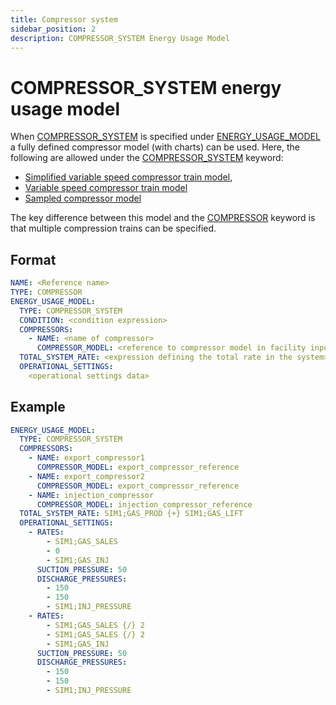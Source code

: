 ```yaml
---
title: Compressor system
sidebar_position: 2
description: COMPRESSOR_SYSTEM Energy Usage Model
---
```


# COMPRESSOR_SYSTEM energy usage model

When [COMPRESSOR_SYSTEM](../../../../references/keywords/COMPRESSOR_SYSTEM) is specified under [ENERGY_USAGE_MODEL](../../../../references/keywords/ENERGY_USAGE_MODEL) a fully defined compressor model (with charts) can be used. Here, the following are allowed under the
[COMPRESSOR_SYSTEM](../../../../references/keywords/COMPRESSOR_SYSTEM) keyword:

- [Simplified variable speed compressor train model](../../models/compressor_modelling/compressor_models_types/simplified_variable_speed_compressor_train_model),
- [Variable speed compressor train model](../../models/compressor_modelling/compressor_models_types/variable_speed_compressor_train_model) 
- [Sampled compressor model](../../facility_inputs/sampled_compressor_model)

The key difference between this model and the [COMPRESSOR](compressor) keyword is that multiple compression trains can be specified. 

## Format

~~~~~~~~yaml
NAME: <Reference name>
TYPE: COMPRESSOR
ENERGY_USAGE_MODEL:
  TYPE: COMPRESSOR_SYSTEM
  CONDITION: <condition expression>
  COMPRESSORS:
    - NAME: <name of compressor>
      COMPRESSOR_MODEL: <reference to compressor model in facility inputs>
  TOTAL_SYSTEM_RATE: <expression defining the total rate in the system>
  OPERATIONAL_SETTINGS:
    <operational settings data>
~~~~~~~~

## Example

~~~~~~~~yaml
ENERGY_USAGE_MODEL:
  TYPE: COMPRESSOR_SYSTEM
  COMPRESSORS:
    - NAME: export_compressor1
      COMPRESSOR_MODEL: export_compressor_reference
    - NAME: export_compressor2
      COMPRESSOR_MODEL: export_compressor_reference
    - NAME: injection_compressor
      COMPRESSOR_MODEL: injection_compressor_reference
  TOTAL_SYSTEM_RATE: SIM1;GAS_PROD {+} SIM1;GAS_LIFT
  OPERATIONAL_SETTINGS:
    - RATES:
        - SIM1;GAS_SALES
        - 0
        - SIM1;GAS_INJ
      SUCTION_PRESSURE: 50
      DISCHARGE_PRESSURES:
        - 150
        - 150
        - SIM1;INJ_PRESSURE
    - RATES:
        - SIM1;GAS_SALES {/} 2
        - SIM1;GAS_SALES {/} 2
        - SIM1;GAS_INJ
      SUCTION_PRESSURE: 50
      DISCHARGE_PRESSURES:
        - 150
        - 150
        - SIM1;INJ_PRESSURE
~~~~~~~~
